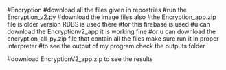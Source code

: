 #Encryption
#download all the files given in repostries
#run the Encryption_v2.py
#download the image files also
#the Encryption_app.zip file is older version RDBS is used there
#for this firebase is used
#u can download the Encryptionv2_app it is working fine
#or u  can download the encryption_all_py.zip file that contain all the files make sure run it in proper interpreter
#to see the output of my program check the outputs folder


#download EncryptionV2_app.zip to see the results

